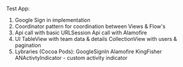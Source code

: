 Test App:
1. Google Sign in implementation
2. Coordinator pattern for coordination between Views & Flow's
3. Api call with basic URLSession
    Api call with Alamofire
4. UI
    TableView with team data & details
    CollectionView with users & pagination
5. Lybraries (Cocoa Pods):
    GoogleSignIn 
    Alamofire
    KingFisher
    ANActivtyIndicator - custom activity indicator

